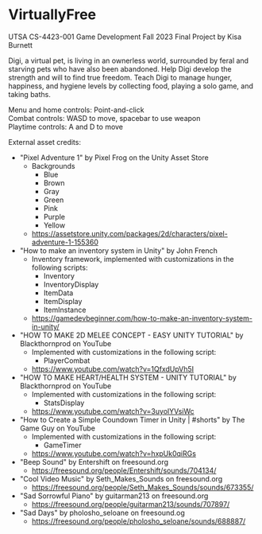 # VirtuallyFree
UTSA CS-4423-001 Game Development Fall 2023 Final Project by Kisa Burnett  

Digi, a virtual pet, is living in an ownerless world, surrounded by feral and starving pets who have also been abandoned. Help Digi develop the strength and will to find true freedom. Teach Digi to manage hunger, happiness, and hygiene levels by collecting food, playing a solo game, and taking baths.  

Menu and home controls: Point-and-click  
Combat controls: WASD to move, spacebar to use weapon  
Playtime controls: A and D to move  

External asset credits:

- "Pixel Adventure 1" by Pixel Frog on the Unity Asset Store
  - Backgrounds
    - Blue
    - Brown
    - Gray
    -	Green
    -	Pink
    -	Purple
    -	Yellow
  - https://assetstore.unity.com/packages/2d/characters/pixel-adventure-1-155360
- "How to make an inventory system in Unity" by John French
    - Inventory framework, implemented with customizations in the following scripts:
      - Inventory
      - InventoryDisplay
      - ItemData
      - ItemDisplay
      - ItemInstance
    - https://gamedevbeginner.com/how-to-make-an-inventory-system-in-unity/
- "HOW TO MAKE 2D MELEE CONCEPT - EASY UNITY TUTORIAL" by Blackthornprod on YouTube
  - Implemented with customizations in the following script:
    - PlayerCombat
  - https://www.youtube.com/watch?v=1QfxdUpVh5I
- "HOW TO MAKE HEART/HEALTH SYSTEM - UNITY TUTORIAL" by Blackthornprod on YouTube
  - Implemented with customizations in the following script:
    - StatsDisplay
  - https://www.youtube.com/watch?v=3uyolYVsiWc
- "How to Create a Simple Coundown Timer in Unity | #shorts" by The Game Guy on YouTube
  - Implemented with customizations in the following script:
    - GameTimer
  - https://www.youtube.com/watch?v=hxpUk0qiRGs
- "Beep Sound" by Entershift on freesound.org
  - https://freesound.org/people/Entershift/sounds/704134/
- "Cool Video Music" by Seth_Makes_Sounds on freesound.org
  - https://freesound.org/people/Seth_Makes_Sounds/sounds/673355/
- "Sad Sorrowful Piano" by guitarman213 on freesound.org
  - https://freesound.org/people/guitarman213/sounds/707897/
- "Sad Days" by pholosho_seloane on freesound.og
  - https://freesound.org/people/pholosho_seloane/sounds/688887/
